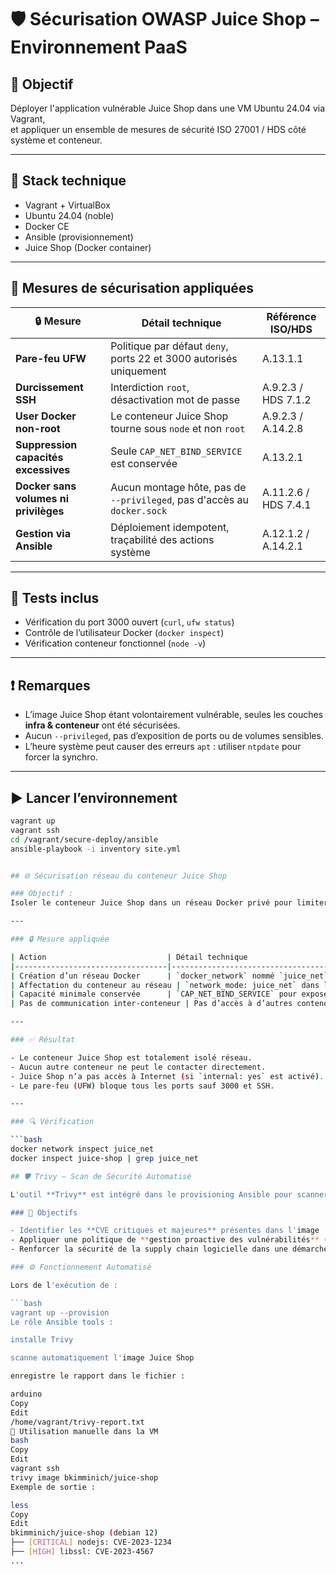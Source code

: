 # 🛡️ Sécurisation OWASP Juice Shop – Environnement PaaS

## 🎯 Objectif

Déployer l'application vulnérable Juice Shop dans une VM Ubuntu 24.04 via Vagrant,  
et appliquer un ensemble de mesures de sécurité ISO 27001 / HDS côté système et conteneur.

---

## 🔧 Stack technique

- Vagrant + VirtualBox
- Ubuntu 24.04 (noble)
- Docker CE
- Ansible (provisionnement)
- Juice Shop (Docker container)

---

## 🔐 Mesures de sécurisation appliquées

| 🔒 Mesure                                    | Détail technique                                                                      | Référence ISO/HDS               |
|---------------------------------------------|----------------------------------------------------------------------------------------|----------------------------------|
| **Pare-feu UFW**                            | Politique par défaut `deny`, ports 22 et 3000 autorisés uniquement                     | A.13.1.1                         |
| **Durcissement SSH**                        | Interdiction `root`, désactivation mot de passe                                        | A.9.2.3 / HDS 7.1.2              |
| **User Docker non-root**                    | Le conteneur Juice Shop tourne sous `node` et non `root`                              | A.9.2.3 / A.14.2.8               |
| **Suppression capacités excessives**        | Seule `CAP_NET_BIND_SERVICE` est conservée                                            | A.13.2.1                         |
| **Docker sans volumes ni privilèges**       | Aucun montage hôte, pas de `--privileged`, pas d'accès au `docker.sock`               | A.11.2.6 / HDS 7.4.1             |
| **Gestion via Ansible**                     | Déploiement idempotent, traçabilité des actions système                               | A.12.1.2 / A.14.2.1              |

---

## 🧪 Tests inclus

- Vérification du port 3000 ouvert (`curl`, `ufw status`)
- Contrôle de l’utilisateur Docker (`docker inspect`)
- Vérification conteneur fonctionnel (`node -v`)

---

## ❗ Remarques

- L’image Juice Shop étant volontairement vulnérable, seules les couches **infra & conteneur** ont été sécurisées.
- Aucun `--privileged`, pas d’exposition de ports ou de volumes sensibles.
- L’heure système peut causer des erreurs `apt` : utiliser `ntpdate` pour forcer la synchro.

---

## ▶️ Lancer l’environnement

```bash
vagrant up
vagrant ssh
cd /vagrant/secure-deploy/ansible
ansible-playbook -i inventory site.yml


## 🌐 Sécurisation réseau du conteneur Juice Shop

### Objectif :
Isoler le conteneur Juice Shop dans un réseau Docker privé pour limiter les mouvements latéraux, les scans internes et les exfiltrations de données.

---

### 🔒 Mesure appliquée

| Action                           | Détail technique                                               | Référence |
|----------------------------------|----------------------------------------------------------------|-----------|
| Création d’un réseau Docker      | `docker_network` nommé `juice_net`, de type `bridge`           | ISO A.13.1.1 |
| Affectation du conteneur au réseau | `network_mode: juice_net` dans la task Ansible `docker_container` | HDS 7.4.2  |
| Capacité minimale conservée      | `CAP_NET_BIND_SERVICE` pour exposer le port 3000 uniquement    | ISO A.13.2.1 |
| Pas de communication inter-conteneur | Pas d’accès à d’autres conteneurs ou services internes         | ISO A.13.1.3 |

---

### ✅ Résultat

- Le conteneur Juice Shop est totalement isolé réseau.
- Aucun autre conteneur ne peut le contacter directement.
- Juice Shop n’a pas accès à Internet (si `internal: yes` est activé).
- Le pare-feu (UFW) bloque tous les ports sauf 3000 et SSH.

---

### 🔍 Vérification

```bash
docker network inspect juice_net
docker inspect juice-shop | grep juice_net

## 🛡️ Trivy — Scan de Sécurité Automatisé

L'outil **Trivy** est intégré dans le provisioning Ansible pour scanner automatiquement l’image Docker utilisée (`bkimminich/juice-shop`) et détecter d’éventuelles vulnérabilités connues.

### 🎯 Objectifs

- Identifier les **CVE critiques et majeures** présentes dans l'image
- Appliquer une politique de **gestion proactive des vulnérabilités** (ISO 27001 – A.12.6.1)
- Renforcer la sécurité de la supply chain logicielle dans une démarche DevSecOps

### ⚙️ Fonctionnement Automatisé

Lors de l'exécution de :

```bash
vagrant up --provision
Le rôle Ansible tools :

installe Trivy

scanne automatiquement l'image Juice Shop

enregistre le rapport dans le fichier :

arduino
Copy
Edit
/home/vagrant/trivy-report.txt
🧪 Utilisation manuelle dans la VM
bash
Copy
Edit
vagrant ssh
trivy image bkimminich/juice-shop
Exemple de sortie :

less
Copy
Edit
bkimminich/juice-shop (debian 12)
├── [CRITICAL] nodejs: CVE-2023-1234
├── [HIGH] libssl: CVE-2023-4567
...

